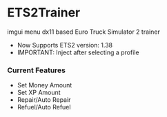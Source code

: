 # ETS2Trainer
imgui menu dx11 based Euro Truck Simulator 2 trainer

* Now Supports ETS2 version: 1.38
* IMPORTANT: Inject after selecting a profile

### Current Features
- Set Money Amount
- Set XP Amount
- Repair/Auto Repair
- Refuel/Auto Refuel
